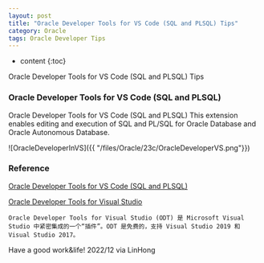 ```yaml
---
layout: post
title: "Oracle Developer Tools for VS Code (SQL and PLSQL) Tips"
category: Oracle
tags: Oracle Developer Tips
---
```


* content
{:toc}

Oracle Developer Tools for VS Code (SQL and PLSQL) Tips











### Oracle Developer Tools for VS Code (SQL and PLSQL)

Oracle Developer Tools for VS Code (SQL and PLSQL)
This extension enables editing and execution of SQL and PL/SQL for Oracle Database and Oracle Autonomous Database.

![OracleDeveloperInVS]({{ "/files/Oracle/23c/OracleDeveloperVS.png"}})	

### Reference 

[Oracle Developer Tools for VS Code (SQL and PLSQL)](https://marketplace.visualstudio.com/items?itemName=Oracle.oracledevtools)

[Oracle Developer Tools for Visual Studio](https://www.oracle.com/cn/database/technologies/developer-tools/visual-studio/)
```
Oracle Developer Tools for Visual Studio (ODT) 是 Microsoft Visual Studio 中紧密集成的一个“插件”。ODT 是免费的，支持 Visual Studio 2019 和 Visual Studio 2017。
```


Have a good work&life! 2022/12 via LinHong


